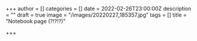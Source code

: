 +++
author = []
categories = []
date = 2022-02-26T23:00:00Z
description = ""
draft = true
image = "/images/20220227_185357.jpg"
tags = []
title = "Notebook page (?!?!?)"

+++
